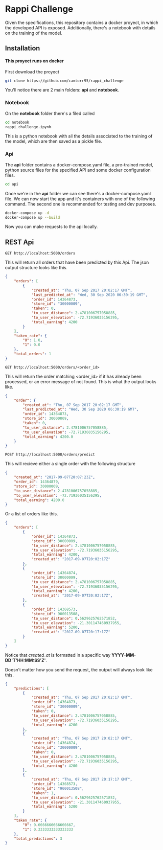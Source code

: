 # Rappi Challenge

Given the specifications, this repository contains a docker proyect, in which the developed API is exposed. Additionally, there's a notebook with details on the training of the model.

## Installation

#### This proyect runs on docker

First download the proyect

```bash
git clone https://github.com/camtorr95/rappi_challenge
```

You'll notice there are 2 main folders: **api** and **notebook**.

### Notebook
On the **notebook** folder there's a filed called


```bash
cd notebook
rappi_challenge.ipynb
```

This is a python notebook with all the details associated to the training of the model, which are then saved as a pickle file.

### Api

The **api** folder contains a docker-compose.yaml file, a pre-trained model, python source files for the specified API and some docker configuration files.

```bash
cd api
```

Once we're in the **api** folder we can see there's a docker-compose.yaml file. We can now start the app and it's containers with one of the following command. The second one is recommended for testing and dev purposes.

```bash
docker-compose up -d
docker-compose up --build
```

Now you can make requests to the api locally.

## REST Api

```url
GET http://localhost:5000/orders
```
This will return all orders that have been predicted by this Api. The json output structure looks like this.

```json
{
    "orders": [
        {
            "created_at": "Thu, 07 Sep 2017 20:02:17 GMT",
            "last_predicted_at": "Wed, 30 Sep 2020 06:30:19 GMT",
            "order_id": 14364873,
            "store_id": "30000009",
            "taken": 0,
            "to_user_distance": 2.4781006757058885,
            "to_user_elevation": -72.71936035156295,
            "total_earning": 4200
        }
    ],
    "taken_rate": {
        "0": 1.0,
        "1": 0.0
    },
    "total_orders": 1
}
```


```url
GET http://localhost:5000/orders/<order_id>
```
This will return the order matching <order_id> if it has already been processed, or an error message of not found. This is what the output looks like.

```json
{
    "order": {
        "created_at": "Thu, 07 Sep 2017 20:02:17 GMT",
        "last_predicted_at": "Wed, 30 Sep 2020 06:30:19 GMT",
        "order_id": 14364873,
        "store_id": 30000009,
        "taken": 0,
        "to_user_distance": 2.4781006757058885,
        "to_user_elevation": -72.71936035156295,
        "total_earning": 4200.0
    }
}
```


```url
POST http://localhost:5000/orders/predict
```
This will recieve either a single order with the following structure

```json
{
    "created_at": "2017-09-07T20:07:23Z",
    "order_id": 14364879,
    "store_id": 30000009,
    "to_user_distance": 2.4781006757058885,
    "to_user_elevation": -72.71936035156295,
    "total_earning": 4200.0
}
```

Or a list of orders like this.

```json
{
    "orders": [
        {
            "order_id": 14364873,
            "store_id": 30000009,
            "to_user_distance": 2.4781006757058885,
            "to_user_elevation": -72.71936035156295,
            "total_earning": 4200,
            "created_at": "2017-09-07T20:02:17Z"
        },
        {
            "order_id": 14364874,
            "store_id": 30000009,
            "to_user_distance": 2.4781006757058885,
            "to_user_elevation": -72.71936035156295,
            "total_earning": 4200,
            "created_at": "2017-09-07T20:02:17Z",
        },
        {
            "order_id": 14368573,
            "store_id": 900013508,
            "to_user_distance": 0.5629625762571852,
            "to_user_elevation": -21.301147460937955,
            "total_earning": 5200,
            "created_at": "2017-09-07T20:17:17Z"
        }
    ]
}
```

Notice that *created_at* is formatted in a specific way **YYYY-MM-DD'T'HH:MM:SS'Z'**.

Doesn't matter how you send the request, the output will always look like this.

```json
{
    "predictions": [
        {
            "created_at": "Thu, 07 Sep 2017 20:02:17 GMT",
            "order_id": 14364873,
            "store_id": "30000009",
            "taken": 0,
            "to_user_distance": 2.4781006757058885,
            "to_user_elevation": -72.71936035156295,
            "total_earning": 4200
        },
        {
            "created_at": "Thu, 07 Sep 2017 20:02:17 GMT",
            "order_id": 14364874,
            "store_id": "30000009",
            "taken": 0,
            "to_user_distance": 2.4781006757058885,
            "to_user_elevation": -72.71936035156295,
            "total_earning": 4200
        },
        {
            "created_at": "Thu, 07 Sep 2017 20:17:17 GMT",
            "order_id": 14368573,
            "store_id": "900013508",
            "taken": 1,
            "to_user_distance": 0.5629625762571852,
            "to_user_elevation": -21.301147460937955,
            "total_earning": 5200
        }
    ],
    "taken_rate": {
        "0": 0.6666666666666667,
        "1": 0.3333333333333333
    },
    "total_predictions": 3
}
```
